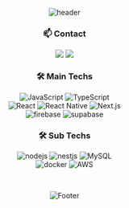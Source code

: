 <div align="center">

![header](https://capsule-render.vercel.app/api?type=waving&color=gradient&height=150&animation=twinkling)
<!-- ![Top Langs](https://github-readme-stats.vercel.app/api/top-langs/?username=suwoncityBoy&hide=python&theme=tokyonight) -->


### 📫 Contact 
<p>
  <a href="mailto:dlgkrrud970930@gmail.com" target="_blank"><img src="https://img.shields.io/badge/dlgkrrud970930@gmail.com-EA4335?style=flat-square&logo=Gmail&logoColor=white"/></a>
  <a href="mailto:dlgkrrud00@naver.com" target="_blank"><img src="https://img.shields.io/badge/dlgkrrud00@naver.com-03C75A?style=flat-square&logo=Naver&logoColor=white"/></a>
</p>


### 🛠 Main Techs 
![JavaScript](https://img.shields.io/badge/javascript-F7DF1E?style=flat-square&logo=javascript&logoColor=white)
![TypeScript](https://img.shields.io/badge/typescript-3178C6.svg?style=flat-square&logo=TypeScript&logoColor=white)  
![React](https://img.shields.io/badge/react-61DAFB.svg?style=flat-square&logo=React&logoColor=white) 
![React Native](https://img.shields.io/badge/reactnative-000.svg?style=flat-square&logo=React&logoColor=white)
![Next.js](https://img.shields.io/badge/Next.js-000.svg?style=flat-square&logo=Next.js&logoColor=white)  
![firebase](https://img.shields.io/badge/firebase-FFCA28.svg?style=flat-square&logo=firebase&logoColor=white)
![supabase](https://img.shields.io/badge/supabase-3FCF8E.svg?style=flat-square&logo=supabase&logoColor=white)


### 🛠 Sub Techs  
![nodejs](https://img.shields.io/badge/nodejs-339933?style=flat-square&logo=nodedotjs&logoColor=white)
![nestjs](https://img.shields.io/badge/nestjs-E0234E?style=flat-square&logo=nestjs&logoColor=white)
![MySQL](https://img.shields.io/badge/mysql-4479A1?style=flat-square&logo=MySql&logoColor=white)  
![docker](https://img.shields.io/badge/docker-2496ED?style=flat-square&logo=docker&logoColor=white)
![AWS](https://img.shields.io/badge/AWS-232F3E?style=flat-square&logo=amazonaws&logoColor=white)

<br/>

![Footer](https://capsule-render.vercel.app/api?type=waving&color=gradient&height=150&animation=twinkling&section=footer)

</div>
